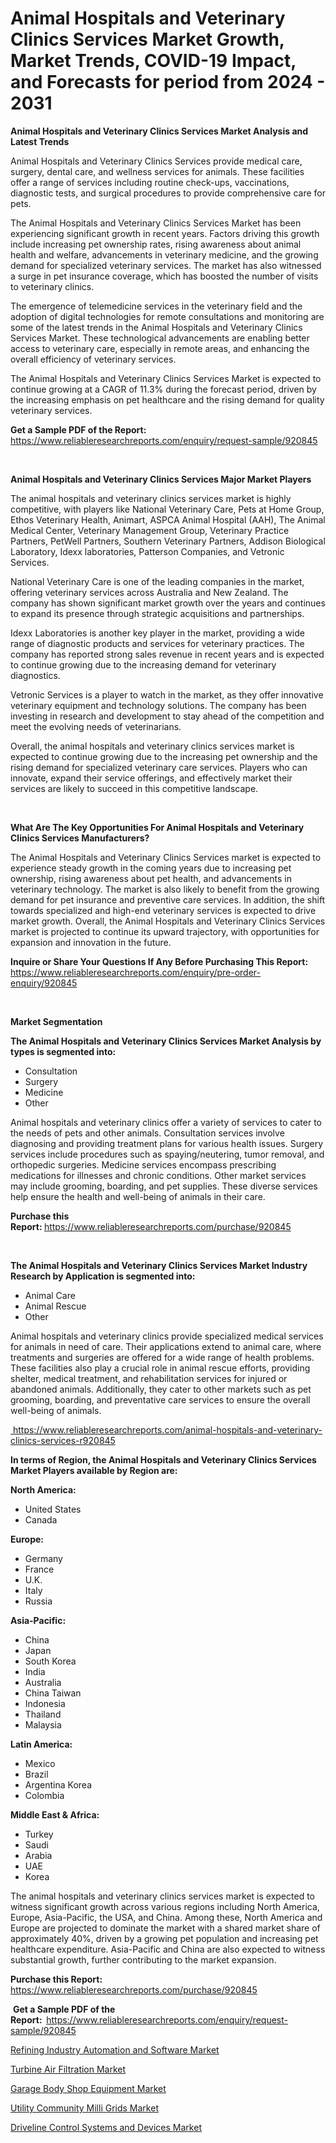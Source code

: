 <p><h1>Animal Hospitals and Veterinary Clinics Services Market Growth, Market Trends, COVID-19 Impact, and Forecasts for period from 2024 - 2031</h1></p><p><strong>Animal Hospitals and Veterinary Clinics Services Market Analysis and Latest Trends</strong></p>
<p><p>Animal Hospitals and Veterinary Clinics Services provide medical care, surgery, dental care, and wellness services for animals. These facilities offer a range of services including routine check-ups, vaccinations, diagnostic tests, and surgical procedures to provide comprehensive care for pets.</p><p>The Animal Hospitals and Veterinary Clinics Services Market has been experiencing significant growth in recent years. Factors driving this growth include increasing pet ownership rates, rising awareness about animal health and welfare, advancements in veterinary medicine, and the growing demand for specialized veterinary services. The market has also witnessed a surge in pet insurance coverage, which has boosted the number of visits to veterinary clinics.</p><p>The emergence of telemedicine services in the veterinary field and the adoption of digital technologies for remote consultations and monitoring are some of the latest trends in the Animal Hospitals and Veterinary Clinics Services Market. These technological advancements are enabling better access to veterinary care, especially in remote areas, and enhancing the overall efficiency of veterinary services.</p><p>The Animal Hospitals and Veterinary Clinics Services Market is expected to continue growing at a CAGR of 11.3% during the forecast period, driven by the increasing emphasis on pet healthcare and the rising demand for quality veterinary services.</p></p>
<p><strong>Get a Sample PDF of the Report:&nbsp;</strong> <a href="https://www.reliableresearchreports.com/enquiry/request-sample/920845">https://www.reliableresearchreports.com/enquiry/request-sample/920845</a></p>
<p>&nbsp;</p>
<p><strong>Animal Hospitals and Veterinary Clinics Services Major Market Players</strong></p>
<p><p>The animal hospitals and veterinary clinics services market is highly competitive, with players like National Veterinary Care, Pets at Home Group, Ethos Veterinary Health, Animart, ASPCA Animal Hospital (AAH), The Animal Medical Center, Veterinary Management Group, Veterinary Practice Partners, PetWell Partners, Southern Veterinary Partners, Addison Biological Laboratory, Idexx laboratories, Patterson Companies, and Vetronic Services.</p><p>National Veterinary Care is one of the leading companies in the market, offering veterinary services across Australia and New Zealand. The company has shown significant market growth over the years and continues to expand its presence through strategic acquisitions and partnerships.</p><p>Idexx Laboratories is another key player in the market, providing a wide range of diagnostic products and services for veterinary practices. The company has reported strong sales revenue in recent years and is expected to continue growing due to the increasing demand for veterinary diagnostics.</p><p>Vetronic Services is a player to watch in the market, as they offer innovative veterinary equipment and technology solutions. The company has been investing in research and development to stay ahead of the competition and meet the evolving needs of veterinarians.</p><p>Overall, the animal hospitals and veterinary clinics services market is expected to continue growing due to the increasing pet ownership and the rising demand for specialized veterinary care services. Players who can innovate, expand their service offerings, and effectively market their services are likely to succeed in this competitive landscape.</p></p>
<p>&nbsp;</p>
<p><strong>What Are The Key Opportunities For Animal Hospitals and Veterinary Clinics Services Manufacturers?</strong></p>
<p><p>The Animal Hospitals and Veterinary Clinics Services market is expected to experience steady growth in the coming years due to increasing pet ownership, rising awareness about pet health, and advancements in veterinary technology. The market is also likely to benefit from the growing demand for pet insurance and preventive care services. In addition, the shift towards specialized and high-end veterinary services is expected to drive market growth. Overall, the Animal Hospitals and Veterinary Clinics Services market is projected to continue its upward trajectory, with opportunities for expansion and innovation in the future.</p></p>
<p><strong>Inquire or Share Your Questions If Any Before Purchasing This Report:</strong> <a href="https://www.reliableresearchreports.com/enquiry/pre-order-enquiry/920845">https://www.reliableresearchreports.com/enquiry/pre-order-enquiry/920845</a></p>
<p>&nbsp;</p>
<p><strong>Market Segmentation</strong></p>
<p><strong>The Animal Hospitals and Veterinary Clinics Services Market Analysis by types is segmented into:</strong></p>
<p><ul><li>Consultation</li><li>Surgery</li><li>Medicine</li><li>Other</li></ul></p>
<p><p>Animal hospitals and veterinary clinics offer a variety of services to cater to the needs of pets and other animals. Consultation services involve diagnosing and providing treatment plans for various health issues. Surgery services include procedures such as spaying/neutering, tumor removal, and orthopedic surgeries. Medicine services encompass prescribing medications for illnesses and chronic conditions. Other market services may include grooming, boarding, and pet supplies. These diverse services help ensure the health and well-being of animals in their care.</p></p>
<p><strong>Purchase this Report:&nbsp;</strong><a href="https://www.reliableresearchreports.com/purchase/920845">https://www.reliableresearchreports.com/purchase/920845</a></p>
<p>&nbsp;</p>
<p><strong>The Animal Hospitals and Veterinary Clinics Services Market Industry Research by Application is segmented into:</strong></p>
<p><ul><li>Animal Care</li><li>Animal Rescue</li><li>Other</li></ul></p>
<p><p>Animal hospitals and veterinary clinics provide specialized medical services for animals in need of care. Their applications extend to animal care, where treatments and surgeries are offered for a wide range of health problems. These facilities also play a crucial role in animal rescue efforts, providing shelter, medical treatment, and rehabilitation services for injured or abandoned animals. Additionally, they cater to other markets such as pet grooming, boarding, and preventative care services to ensure the overall well-being of animals.</p></p>
<p><a href="https://www.reliableresearchreports.com/animal-hospitals-and-veterinary-clinics-services-r920845">&nbsp;https://www.reliableresearchreports.com/animal-hospitals-and-veterinary-clinics-services-r920845</a></p>
<p><strong>In terms of Region, the Animal Hospitals and Veterinary Clinics Services Market Players available by Region are:</strong></p>
<p>
    <p> <strong> North America: </strong>
        <ul>
            <li>United States</li>
            <li>Canada</li>
        </ul>
        </p> 
    <p> <strong> Europe: </strong>
        <ul>
            <li>Germany</li>
            <li>France</li>
            <li>U.K.</li>
            <li>Italy</li>
            <li>Russia</li>
        </ul>
        </p> 
    <p> <strong> Asia-Pacific: </strong>
        <ul>
            <li>China</li>
            <li>Japan</li>
            <li>South Korea</li>
            <li>India</li>
            <li>Australia</li>
            <li>China Taiwan</li>
            <li>Indonesia</li>
            <li>Thailand</li>
            <li>Malaysia</li>
        </ul>
        </p> 
    <p> <strong> Latin America: </strong>
        <ul>
            <li>Mexico</li>
            <li>Brazil</li>
            <li>Argentina Korea</li>
            <li>Colombia</li>
        </ul>
        </p> 
    <p> <strong> Middle East & Africa: </strong>
        <ul>
            <li>Turkey</li>
            <li>Saudi</li>
            <li>Arabia</li>
            <li>UAE</li>
            <li>Korea</li>
        </ul>
    </p>
    </p>
<p><p>The animal hospitals and veterinary clinics services market is expected to witness significant growth across various regions including North America, Europe, Asia-Pacific, the USA, and China. Among these, North America and Europe are projected to dominate the market with a shared market share of approximately 40%, driven by a growing pet population and increasing pet healthcare expenditure. Asia-Pacific and China are also expected to witness substantial growth, further contributing to the market expansion.</p></p>
<p><strong>Purchase this Report: </strong><a href="https://www.reliableresearchreports.com/purchase/920845">https://www.reliableresearchreports.com/purchase/920845</a></p>
<p>&nbsp;<strong>Get a Sample PDF of the Report:&nbsp;&nbsp;</strong><a href="https://www.reliableresearchreports.com/enquiry/request-sample/920845">https://www.reliableresearchreports.com/enquiry/request-sample/920845</a></p>
<p><strong></strong></p>
<p><p><a href="https://github.com/provorikovar/Market-Research-Report-List-5/blob/main/refining-industry-automation-and-software-market.md">Refining Industry Automation and Software Market</a></p><p><a href="https://github.com/arabintang013/Market-Research-Report-List-1/blob/main/turbine-air-filtration-market.md">Turbine Air Filtration Market</a></p><p><a href="https://github.com/FredaSauer/Market-Research-Report-List-1/blob/main/garage-body-shop-equipment-market.md">Garage Body Shop Equipment Market</a></p><p><a href="https://github.com/CliffMedina6/Market-Research-Report-List-6/blob/main/utility-community-milli-grids-market.md">Utility Community Milli Grids Market</a></p><p><a href="https://github.com/kishanagarner91/Market-Research-Report-List-1/blob/main/driveline-control-systems-and-devices-market.md">Driveline Control Systems and Devices Market</a></p></p>